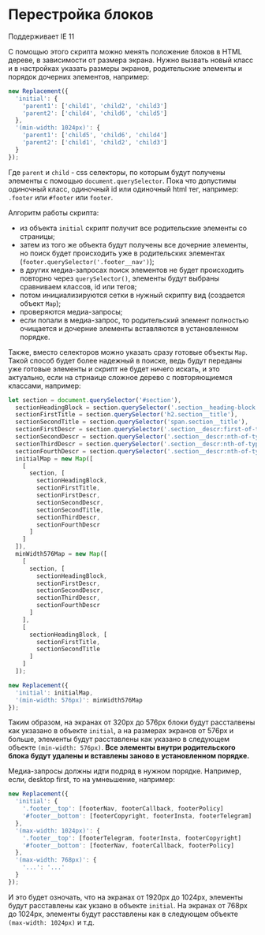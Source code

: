 # Перестройка блоков

Поддерживает IE 11

С помощью этого скрипта можно менять положение блоков в HTML дереве, в зависимости от размера экрана.
Нужно вызвать новый класс и в настройках указать размеры экранов, родительские элементы и порядок дочерних элементов, например:
```javascript
new Replacement({
  'initial': {
    'parent1': ['child1', 'child2', 'child3']
    'parent2': ['child4', 'child6', 'child5']
  },
  '(min-width: 1024px)': {
    'parent1': ['child5', 'child6', 'child4']
    'parent2': ['child1', 'child2', 'child3']
  }
});
```
Где `parent` и `child` - css селекторы, по которым будут получены элементы с помощью `document.querySelector`. Пока что допустимы одиночный класс, одиночный id или одиночный html тег, например: `.footer` или `#footer` или `footer`.

Алгоритм работы скрипта:
- из объекта `initial` скрипт получит все родительские элементы со страницы;
- затем из того же объекта будут получены все дочерние элементы, но поиск будет происходить уже в родительских элементах (`footer.querySelector('.footer__nav')`);
- в других медиа-запросах поиск элементов не будет происходить повторно через `querySelector()`, элементы будут выбраны cравниваем классов, id или тегов;
- потом инициализируются сетки в нужный скрипту вид (создается объект `Map`);
- проверяются медиа-запросы;
- если попали в медиа-запрос, то родительский элемент полностью очищается и дочерние элементы вставляются в установленном порядке.

Также, вместо селекторов можно указать сразу готовые объекты `Map`. Такой способ будет более надежный в поиске, ведь будут переданы уже готовые элементы и скрипт не будет ничего искать, и это актуально, если на стрнаице сложное дерево с повторяющиемся классами, например:
```javascript
let section = document.querySelector('#section'),
  sectionHeadingBlock = section.querySelector('.section__heading-block'),
  sectionFirstTitle = section.querySelector('h2.section__title'),
  sectionSecondTitle = section.querySelector('span.section__title'),
  sectionFirstDescr = section.querySelector('.section__descr:first-of-type'),
  sectionSecondDescr = section.querySelector('.section__descr:nth-of-type(2)'),
  sectionThirdDescr = section.querySelector('.section__descr:nth-of-type(3)'),
  sectionFourthDescr = section.querySelector('.section__descr:nth-of-type(4)'),
  initialMap = new Map([
    [
      section, [
        sectionHeadingBlock,
        sectionFirstTitle,
        sectionFirstDescr,
        sectionSecondDescr,
        sectionSecondTitle,
        sectionThirdDescr,
        sectionFourthDescr
      ]
    ]
  ]),
  minWidth576Map = new Map([
    [
      section, [
        sectionHeadingBlock,
        sectionFirstDescr,
        sectionSecondDescr,
        sectionThirdDescr,
        sectionFourthDescr
      ]
    ],
    [
      sectionHeadingBlock, [
        sectionFirstTitle,
        sectionSecondTitle
      ]
    ]
  ]);

new Replacement({
  'initial': initialMap,
  '(min-width: 576px)': minWidth576Map
});
```
Таким образом, на экранах от 320px до 576px блоки будут рассталвены как укзазано в объекте `initial`, а на размерах экранов от 576px и больше, элементы будут расставлены как указано в следующем объекте `(min-width: 576px)`.
**Все элементы внутри родительского блока будут удалены и вставлены заново в установленном порядке.**

Медиа-запросы должны идти подряд в нужном порядке. Например, если, desktop first, то на умнеьшение, например:
```javascript
new Replacement({
  'initial': {
    '.footer__top': [footerNav, footerCallback, footerPolicy]
    '#footer__bottom': [footerCopyright, footerInsta, footerTelegram]
  },
  '(max-width: 1024px)': {
    '.footer__top': [footerTelegram, footerInsta, footerCopyright]
    '#footer__bottom': [footerNav, footerCallback, footerPolicy]
  },
  '(max-width: 768px)': {
    '...': '...'
  }
});
```
И это будет озночать, что на экранах от 1920px до 1024px, элементы будут расставлены как укзано в объекте `initial`. На экранах от 768px до 1024px, элементы будут расставлены как в следующем объекте `(max-width: 1024px)` и т.д.